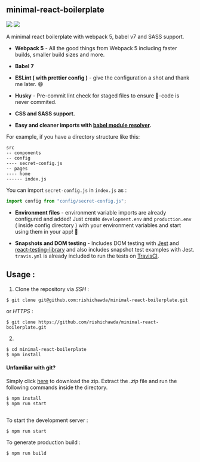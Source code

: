 ## minimal-react-boilerplate

![](https://img.shields.io/github/package-json/v/rishichawda/minimal-react-boilerplate.svg?style=for-the-badge)
![](https://img.shields.io/github/last-commit/rishichawda/minimal-react-boilerplate?style=for-the-badge)

A minimal react boilerplate with webpack 5, babel v7 and SASS support.

- **Webpack 5** - All the good things from Webpack 5 including faster builds, smaller build sizes and more.
- **Babel 7**
- **ESLint ( with prettier config )** - give the configuration a shot and thank me later. :smile:
- **Husky** - Pre-commit lint check for staged files to ensure :poop:-code is never commited.
- **CSS and SASS support.**

- **Easy and cleaner imports with [babel module resolver](https://github.com/tleunen/babel-plugin-module-resolver).**

For example, if you have a directory structure like this:

```
src
-- components
-- config
---- secret-config.js
-- pages
---- home
------ index.js
```

You can import `secret-config.js` in `index.js` as :

```jsx
import config from "config/secret-config.js";
```

- **Environment files** - environment variable imports are already configured and added! Just create `development.env` and `production.env` ( inside config directory ) with your environment variables and start using them in your app! :tada:

- **Snapshots and DOM testing** - Includes DOM testing with [Jest](https://jestjs.io) and [react-testing-library](https://github.com/testing-library/react-testing-library) and also includes snapshot test examples with Jest. `travis.yml` is already included to run the tests on [TravisCI]().

## Usage :

1. Clone the repository via _SSH_ :

```
$ git clone git@github.com:rishichawda/minimal-react-boilerplate.git
```

or _HTTPS_ :

```
$ git clone https://github.com/rishichawda/minimal-react-boilerplate.git
```

2.

```
$ cd minimal-react-boilerplate
$ npm install
```

#### Unfamiliar with git?

Simply click [here](https://github.com/rishichawda/minimal-react-boilerplate/archive/master.zip) to download the zip. Extract the _.zip_ file and run the following commands inside the directory.

```
$ npm install
$ npm run start
```

##

To start the development server :

```
$ npm run start
```

To generate production build :

```
$ npm run build
```
